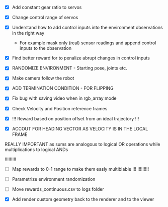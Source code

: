 - [x] Add constant gear ratio to servos
- [x] Change control range of servos

- [x] Understand how to add control inputs into the environment observations in the right way
  - For example mask only (real) sensor readings and append control inputs to the observation
- [x] Find better reward for to penalize abrupt changes in control inputs

- [x] RANDOMIZE ENVIRONMENT - Starting pose, joints etc.

- [x] Make camera follow the robot

- [x] ADD TERMINATION CONDITION - FOR FLIPPING
- [x] Fix bug with saving video when in rgb_array mode
- [x] Check Velocity and Position reference frames

- [x] !!! Reward based on position offset from an ideal trajectory !!!
- [x] ACCOUT FOR HEADING VECTOR AS VELOCITY IS IN THE LOCAL FRAME

REALLY IMPORTANT as sums are analogous to logical OR operations while multiplications to logical ANDs

!!!!!!!!!
- [ ] Map rewards to 0-1 range to make them easly multibiable !!!
!!!!!!!!!

- [ ] Parametrize environment randomization

- [ ] Move rewards_continuous.csv to logs folder

- [x] Add render custom geometry back to the renderer and to the viewer